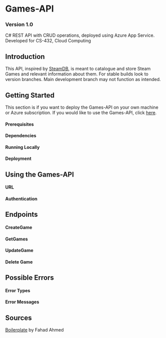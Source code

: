 # Games-API
### Version 1.0

C# REST API with CRUD operations, deployed using Azure App Service. 
Developed for CS-432, Cloud Computing

## Introduction

This API, inspired by [SteamDB](https://steamdb.info/), is meant to catalogue and store Steam Games and relevant information about them. 
For stable builds look to version branches. Main development branch may not function as intended.

## Getting Started
This section is if you want to deploy the Games-API on your own machine or Azure subscription. 
If you would like to use the Games-API, click [here](#using-the-games-api).

#### Prerequisites

#### Dependencies

#### Running Locally

#### Deployment

## Using the Games-API

#### URL

#### Authentication

## Endpoints

#### CreateGame

#### GetGames

#### UpdateGame

#### Delete Game

## Possible Errors

#### Error Types

#### Error Messages

## Sources

[Boilerplate](https://medium.com/dynamics-online/how-to-build-rest-apis-with-azure-functions-b4d26c88aa1d) by Fahad Ahmed
